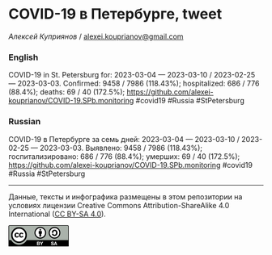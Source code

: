 COVID-19 в Петербурге, tweet
============================

*Алексей Куприянов* /
<a href="mailto:alexei.kouprianov@gmail.com" class="email">alexei.kouprianov@gmail.com</a>

### English

COVID-19 in St. Petersburg for: 2023-03-04 — 2023-03-10 / 2023-02-25 —
2023-03-03. Сonfirmed: 9458 / 7986 (118.43%); hospitalized: 686 / 776
(88.4%); deaths: 69 / 40 (172.5%);
<a href="https://github.com/alexei-kouprianov/COVID-19.SPb.monitoring" class="uri">https://github.com/alexei-kouprianov/COVID-19.SPb.monitoring</a>
\#covid19 \#Russia \#StPetersburg

### Russian

COVID-19 в Петербурге за семь дней: 2023-03-04 — 2023-03-10 / 2023-02-25
— 2023-03-03. Выявлено: 9458 / 7986 (118.43%); госпитализировано: 686 /
776 (88.4%); умерших: 69 / 40 (172.5%);
<a href="https://github.com/alexei-kouprianov/COVID-19.SPb.monitoring" class="uri">https://github.com/alexei-kouprianov/COVID-19.SPb.monitoring</a>
\#covid19 \#Russia \#StPetersburg

------------------------------------------------------------------------

Данные, тексты и инфографика размещены в этом репозитории на условиях
лицензии Creative Commons Attribution-ShareAlike 4.0 International ([CC
BY-SA 4.0](https://creativecommons.org/licenses/by-sa/4.0/)).

![](../misc/CC-BY-SA-icon.png "CC-BY-SA")
